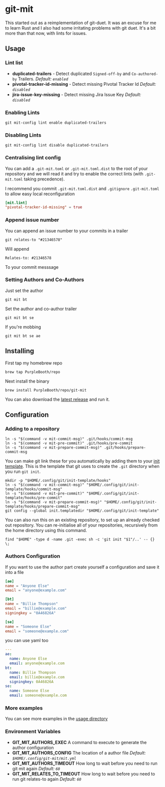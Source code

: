 # git-mit

This started out as a reimplementation of git-duet. It was an excuse for
me to learn Rust and I also had some irritating problems with git duet.
It's a bit more than that now, with lints for issues.

## Usage

### Lint list

  - **duplicated-trailers** - Detect duplicated `Signed-off-by` and
    `Co-authored-by` Trailers. *Default: `enabled`*
  - **pivotal-tracker-id-missing** - Detect missing Pivotal Tracker Id
    *Default: `disabled`*
  - **jira-issue-key-missing** - Detect missing Jira Issue Key *Default:
    `disabled`*

### Enabling Lints

``` shell
git mit-config lint enable duplicated-trailers
```

### Disabling Lints

``` shell
git mit-config lint disable duplicated-trailers
```

### Centralising lint config

You can add a `.git-mit.toml` or `.git-mit.toml.dist` to the root of
your repository and we will read it and try to enable the correct lints
(with `.git-mit.toml` taking precedence).

I recommend you commit `.git-mit.toml.dist` and `.gitignore`
`.git-mit.toml` to allow easy local reconfiguration

``` toml
[mit.lint]
"pivotal-tracker-id-missing" = true
```

### Append issue number

You can append an issue number to your commits in a trailer

``` shell
git relates-to "#21346578"
```

Will append

    Relates-to: #21346578

To your commit messsage

### Setting Authors and Co-Authors

Just set the author

``` shell
git mit bt
```

Set the author and co-author trailer

``` shell
git mit bt se
```

If you're mobbing

``` shell
git mit bt se ae
```

## Installing

First tap my homebrew repo

``` shell
brew tap PurpleBooth/repo
```

Next install the binary

``` shell
brew install PurpleBooth/repo/git-mit
```

You can also download the [latest
release](https://github.com/PurpleBooth/git-mit/releases/latest) and run
it.

## Configuration

### Adding to a repository

``` shell
ln -s "$(command -v mit-commit-msg)" .git/hooks/commit-msg
ln -s "$(command -v mit-pre-commit)" .git/hooks/pre-commit
ln -s "$(command -v mit-prepare-commit-msg)" .git/hooks/prepare-commit-msg
```

You can make git link these for you automatically by adding them to your
[init template](https://git-scm.com/docs/git-init#_template_directory).
This is the template that git uses to create the `.git` directory when
you run `git init`.

``` shell
mkdir -p "$HOME/.config/git/init-template/hooks"
ln -s "$(command -v mit-commit-msg)" "$HOME/.config/git/init-template/hooks/commit-msg"
ln -s "$(command -v mit-pre-commit)" "$HOME/.config/git/init-template/hooks/pre-commit"
ln -s "$(command -v mit-prepare-commit-msg)" "$HOME/.config/git/init-template/hooks/prepare-commit-msg"
git config --global init.templatedir "$HOME/.config/git/init-template"
```

You can also run this on an existing repository, to set up an already
checked out repository. You can re-initialise all of your repositories,
recursively from the home directory using this command.

``` shell
find "$HOME" -type d -name .git -exec sh -c 'git init "$1"/..' -- {} \;
```

### Authors Configuration

If you want to use the author part create yourself a configuration and
save it into a file

```toml
[ae]
name = "Anyone Else"
email = "anyone@example.com"

[bt]
name = "Billie Thompson"
email = "billie@example.com"
signingkey = "0A46826A"

[se]
name = "Someone Else"
email = "someone@example.com"
```

you can use yaml too

``` yaml
---
ae:
  name: Anyone Else
  email: anyone@example.com
bt:
  name: Billie Thompson
  email: billie@example.com
  signingkey: 0A46826A
se:
  name: Someone Else
  email: someone@example.com
```

### More examples

You can see more examples in the [usage
directory](https://github.com/PurpleBooth/git-mit/tree/main/usage)

### Environment Variables

  - **GIT\_MIT\_AUTHORS\_EXEC** A command to execute to generate the
    author configuration
  - **GIT\_MIT\_AUTHORS\_CONFIG** The location of a author file
    *Default: `$HOME/.config/git-mit/mit.yml`*
  - **GIT\_MIT\_AUTHORS\_TIMEOUT** How long to wait before you need to
    run git mit again *Default: `60`*
  - **GIT\_MIT\_RELATES\_TO\_TIMEOUT** How long to wait before you need
    to run git relates-to again *Default: `60`*
